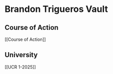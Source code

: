 # Brandon Trigueros Vault

## Course of Action
[[Course of Action]]

## University
[[UCR 1-2025]]


